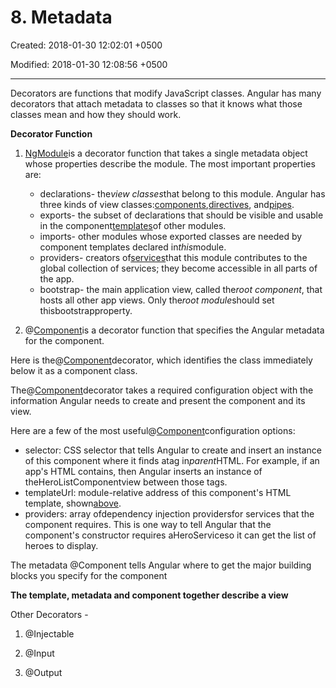 # 8. Metadata

Created: 2018-01-30 12:02:01 +0500

Modified: 2018-01-30 12:08:56 +0500

---

Decorators are functions that modify JavaScript classes. Angular has many decorators that attach metadata to classes so that it knows what those classes mean and how they should work.



**Decorator Function**

1.  [NgModule](https://angular.io/api/core/NgModule)is a decorator function that takes a single metadata object whose properties describe the module. The most important properties are:
    -   declarations- the*view classes*that belong to this module. Angular has three kinds of view classes:[components](https://angular.io/guide/architecture#components),[directives](https://angular.io/guide/architecture#directives), and[pipes](https://angular.io/guide/pipes).
    -   exports- the subset of declarations that should be visible and usable in the component[templates](https://angular.io/guide/architecture#templates)of other modules.
    -   imports- other modules whose exported classes are needed by component templates declared in*this*module.
    -   providers- creators of[services](https://angular.io/guide/architecture#services)that this module contributes to the global collection of services; they become accessible in all parts of the app.
    -   bootstrap- the main application view, called the*root component*, that hosts all other app views. Only the*root module*should set thisbootstrapproperty.



2.  @[Component](https://angular.io/api/core/Component)is a decorator function that specifies the Angular metadata for the component.

Here is the@[Component](https://angular.io/api/core/Component)decorator, which identifies the class immediately below it as a component class.

The@[Component](https://angular.io/api/core/Component)decorator takes a required configuration object with the information Angular needs to create and present the component and its view.



Here are a few of the most useful@[Component](https://angular.io/api/core/Component)configuration options:
-   selector: CSS selector that tells Angular to create and insert an instance of this component where it finds a<hero-list>tag in*parent*HTML. For example, if an app's HTML contains<hero-list></hero-list>, then Angular inserts an instance of theHeroListComponentview between those tags.
-   templateUrl: module-relative address of this component's HTML template, shown[above](https://angular.io/guide/architecture#templates).
-   providers: array ofdependency injection providersfor services that the component requires. This is one way to tell Angular that the component's constructor requires aHeroServiceso it can get the list of heroes to display.



The metadata @Component tells Angular where to get the major building blocks you specify for the component

**The template, metadata and component together describe a view**



Other Decorators -

1.  @Injectable

2.  @Input

3.  @Output
